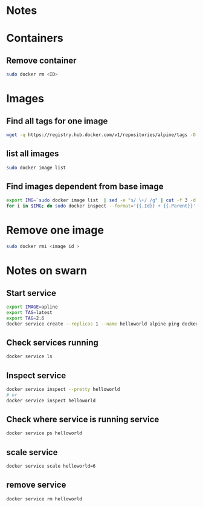 
# Notes

# Containers

## Remove container
```bash
sudo docker rm <ID>
```

# Images

## Find all tags for one image

```bash
wget -q https://registry.hub.docker.com/v1/repositories/alpine/tags -O -  | sed -e 's/[][]//g' -e 's/"//g' -e 's/ //g' | tr '}' '\n'  | awk -F: '{print $3}'
```

## list all images
```bash
sudo docker image list
```

## Find images dependent from base image
```bash
export IMG=`sudo docker image list  | sed -e "s/ \+/ /g" | cut -f 3 -d " "`
for i in $IMG; do sudo docker inspect --format='{{.Id}} + {{.Parent}}'  $i; done

```

# Remove one image
```bash
sudo docker rmi <image id >
```

# Notes on swarn

## Start service

```bash
export IMAGE=apline
export TAG=latest
export TAG=2.6
docker service create --replicas 1 --name helloworld alpine ping docker.com
```

## Check services running

```bash
docker service ls
```


## Inspect  service
```bash
docker service inspect --pretty helloworld
# or
docker service inspect helloworld
```

## Check where service is running   service
```bash
docker service ps helloworld
```

## scale service
```bash
docker service scale helloworld=6
```

## remove  service
```bash
docker service rm helloworld
```
